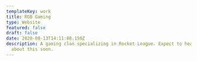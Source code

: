 ```yaml
---
templateKey: work
title: RGB Gaming
type: Website
featured: false
draft: false
date: 2020-08-13T14:11:08.150Z
description: A gaming clan specializing in Rocket League. Expect to hear more
  about this soon.
---
```

